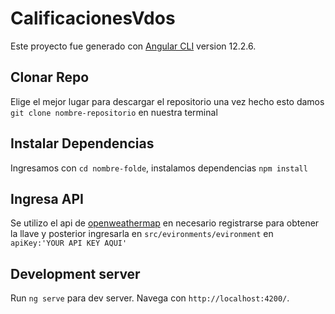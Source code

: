 # CalificacionesVdos
Este proyecto fue generado con [Angular CLI](https://github.com/angular/angular-cli) version 12.2.6.
## Clonar Repo
Elige el mejor lugar para descargar el repositorio una vez hecho esto damos `git clone nombre-repositorio` en nuestra terminal
## Instalar Dependencias
Ingresamos con `cd nombre-folde`, instalamos dependencias `npm install`  
## Ingresa API
Se utilizo el api de [openweathermap](https://openweathermap.org/api) en necesario registrarse para obtener la llave y posterior ingresarla en `src/evironments/evironment` en `apiKey:'YOUR API KEY AQUI'`
## Development server
Run `ng serve` para dev server. Navega con `http://localhost:4200/`.


